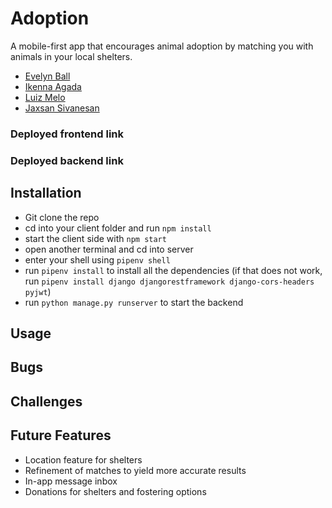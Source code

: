 # Adoption
A mobile-first app that encourages animal adoption by matching you with animals in your local shelters.

- [Evelyn Ball](https://github.com/evelyn516)
- [Ikenna Agada](https://github.com/ikenna98) 
- [Luiz Melo](https://github.com/LuizWebDev)
- [Jaxsan Sivanesan](https://github.com/Jaxsan2206)

### Deployed frontend link

### Deployed backend link

## Installation 
* Git clone the repo
* cd into your client folder and run `npm install`
* start the client side with `npm start`
* open another terminal and cd into server
* enter your shell using `pipenv shell` 
* run `pipenv install` to install all the dependencies (if that does not work, run `pipenv install django djangorestframework django-cors-headers pyjwt`)
* run `python manage.py runserver` to start the backend 

## Usage

## Bugs

## Challenges

## Future Features
- Location feature for shelters
- Refinement of matches to yield more accurate results
- In-app message inbox
- Donations for shelters and fostering options
